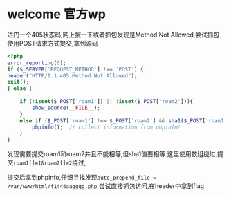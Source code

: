 # welcome 官方wp

进门一个405状态码,网上搜一下或者抓包发现是Method Not Allowed,尝试抓包使用POST请求方式提交,拿到源码

```php
<?php
error_reporting(0);
if ($_SERVER['REQUEST_METHOD'] !== 'POST') {
header("HTTP/1.1 405 Method Not Allowed");
exit();
} else {
	
	if (!isset($_POST['roam1']) || !isset($_POST['roam2'])){
		show_source(__FILE__);
	}
	else if ($_POST['roam1'] !== $_POST['roam2'] && sha1($_POST['roam1']) === sha1($_POST['roam2'])){
		phpinfo();  // collect information from phpinfo!
	}
}
```

发现需要提交roam1和roam2并且不能相等,但sha1值要相等.这里使用数组绕过,提交`roam1[]=1&roam2[]=2`绕过,

提交后拿到phpinfo,仔细寻找发现`auto_prepend_file = /var/www/html/f1444aagggg.php`,尝试直接抓包访问,在header中拿到flag